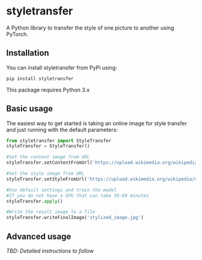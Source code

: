 # styletransfer
A Python library to transfer the style of one picture to another using PyTorch.

## Installation
You can install styletransfer from PyPi using:

`pip install styletransfer`

This package requires Python 3.x

## Basic usage
The easiest way to get started is taking an online image for style transfer and just running with the default parameters:

```python
from styletransfer import StyleTransfer
styleTransfer = StyleTransfer()

#Set the content image from URL
styleTransfer.setContentFromUrl('https://upload.wikimedia.org/wikipedia/commons/thumb/4/4f/Felis_silvestris_catus_lying_on_rice_straw.jpg/640px-Felis_silvestris_catus_lying_on_rice_straw.jpg')

#Set the style image from URL
styleTransfer.setStyleFromUrl('https://upload.wikimedia.org/wikipedia/commons/thumb/a/a5/Tsunami_by_hokusai_19th_century.jpg/640px-Tsunami_by_hokusai_19th_century.jpg')

#Use default settings and train the model
#If you do not have a GPU that can take 30-60 minutes
styleTransfer.apply()

#Write the result image to a file
styleTransfer.writeFinalImage('stylized_image.jpg')
```

## Advanced usage
*TBD: Detailed instructions to follow*
